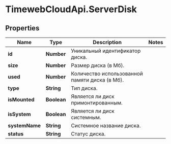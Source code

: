 # TimewebCloudApi.ServerDisk

## Properties

Name | Type | Description | Notes
------------ | ------------- | ------------- | -------------
**id** | **Number** | Уникальный идентификатор диска. | 
**size** | **Number** | Размер диска (в Мб). | 
**used** | **Number** | Количество использованной памяти диска (в Мб). | 
**type** | **String** | Тип диска. | 
**isMounted** | **Boolean** | Является ли диск примонтированным. | 
**isSystem** | **Boolean** | Является ли диск системным. | 
**systemName** | **String** | Системное название диска. | 
**status** | **String** | Статус диска. | 


